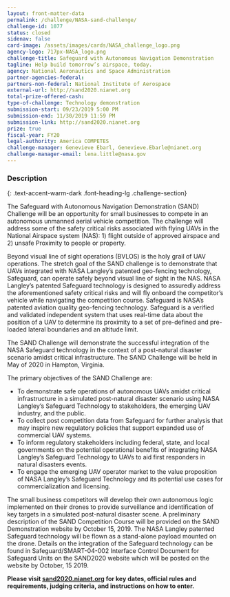 ```yaml
---
layout: front-matter-data
permalink: /challenge/NASA-sand-challenge/
challenge-id: 1077
status: closed
sidenav: false 
card-image: /assets/images/cards/NASA_challenge_logo.png
agency-logo: 717px-NASA_logo.png
challenge-title: Safeguard with Autonomous Navigation Demonstration
tagline: Help build tomorrow’s airspace, today.
agency: National Aeronautics and Space Administration
partner-agencies-federal: 
partners-non-federal: National Institute of Aerospace
external-url: http://sand2020.nianet.org
total-prize-offered-cash:
type-of-challenge: Technology demonstration
submission-start: 09/23/2019 5:00 PM
submission-end: 11/30/2019 11:59 PM
submission-link: http://sand2020.nianet.org 
prize: true
fiscal-year: FY20
legal-authority: America COMPETES
challenge-manager: Genevieve Ebarl, Genevieve.Ebarle@nianet.org
challenge-manager-email: lena.little@nasa.gov
---
```




<!-- Description start -->
### Description
{: .text-accent-warm-dark .font-heading-lg .challenge-section}

<p>The Safeguard with Autonomous Navigation Demonstration (SAND) Challenge will be an opportunity for small businesses to compete in an autonomous unmanned aerial vehicle competition. The challenge will address some of the safety critical risks associated with flying UAVs in the National Airspace system (NAS): 1) flight outside of approved airspace and 2) unsafe Proximity to people or property.</p>
<p>Beyond visual line of sight operations (BVLOS) is the holy grail of UAV operations. The stretch goal of the SAND challenge is to demonstrate that UAVs integrated with NASA Langley’s patented geo-fencing technology, Safeguard, can operate safely beyond visual line of sight in the NAS. NASA Langley’s patented Safeguard technology is designed to assuredly address the aforementioned safety critical risks and will fly onboard the competitor’s vehicle while navigating the competition course. Safeguard is NASA’s patented aviation quality geo-fencing technology. Safeguard is a verified and validated independent system that uses real-time data about the position of a UAV to determine its proximity to a set of pre-defined and pre-loaded lateral boundaries and an altitude limit.</p> 
<p>The SAND Challenge will demonstrate the successful integration of the NASA Safeguard technology in the context of a post-natural disaster scenario amidst critical infrastructure. The SAND Challenge will be held in May of 2020 in Hampton, Virginia.</p>
<p>The primary objectives of the SAND Challenge are:</p>
<ul>
<li>To demonstrate safe operations of autonomous UAVs amidst critical infrastructure in a simulated post-natural disaster scenario using NASA Langley’s Safeguard Technology to stakeholders, the emerging UAV industry, and the public.</li>
<li>To collect post competition data from Safeguard for further analysis that may inspire new regulatory policies that support expanded use of commercial UAV systems.</li>
<li>To inform regulatory stakeholders including federal, state, and local governments on the potential operational benefits of integrating NASA Langley’s Safeguard Technology to UAVs to aid first responders in natural disasters events.</li>
<li>To engage the emerging UAV operator market to the value proposition of NASA Langley’s Safeguard Technology and its potential use cases for commercialization and licensing.</li>
</ul>
<p>The small business competitors will develop their own autonomous logic implemented on their drones to provide surveillance and identification of key targets in a simulated post-natural disaster scene. A preliminary description of the SAND Competition Course will be provided on the SAND Demonstration website by October 15, 2019. The NASA Langley patented Safeguard technology will be flown as a stand-alone payload mounted on the drone. Details on the integration of the Safeguard technology can be found in Safeguard/SMART-04-002 Interface Control Document for Safeguard Units on the SAND2020 website which will be posted on the website by October, 15 2019.</p>
<p><strong>Please visit <a href="http://sand2020.nianet.org" target="_blank" rel="noopener">sand2020.nianet.org</a> for key dates, official rules and requirements, judging criteria, and instructions on how to enter.</strong></p>
